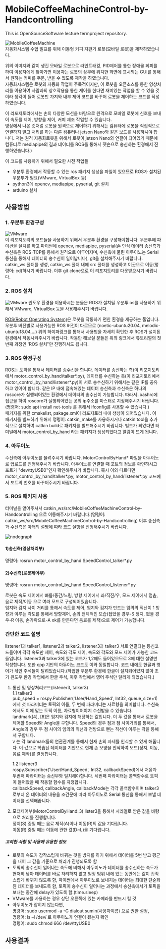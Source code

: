    
# MobileCoffeeMachineControl-by-Handcontrolling
This is OpenSourceSoftware lecture termproject repository.   
   
![MobileCoffeeMachine](images/forReadMe/MobileCoffeeMachine.png)   
자동화시스템 수업 발표를 위해 이동형 커피 자판기 로봇(모바일 로봇)을 제작하였습니다.   
   

위의 이미지와 같이 생긴 모바일 로봇으로 라인트래킹, PID제어를 통한 장애물 회피를 하여 이용자에게 찾아가면 이용자는 로봇의 상부에 위치한 화면에 표시되는 GUI를 통해서 원하는 커피를 주문, 받을 수 있도록 제작을 하였습니다.   
자동화시스템은 로봇의 자동화 작업이 주목적이지만, 이 로봇을 오픈소스를 통한 영상처리를 이용하여 사람과의 상호작용을 통한 제어를 한다면 재미있는 작업을 할 수 있을 것이라 생각이 들어 로봇만 가져와 내부 제어 코드를 바꾸어 로봇을 제어하는 코드를 작성하였습니다.   
   

이 리포지토리에서는 손의 다양한 모션을 바탕으로 원격으로 모바일 로봇에 신호를 보내어 속도를 제어, 방향을 제어, 커피 제조 작업할 수 있습니다.   
영상에서 나온 것처럼 로봇을 원격으로 제어하기 위해서는 컴퓨터에 로봇을 직접적으로 연결하지 말고 처리를 하는 다른 컴퓨터나 jetson Nano와 같은 보드를 사용하셔야 합니다. 저는 원격 자동화로봇을 위해서 로봇이 jetson Nano와 연결이 되어있기 때문에 컴퓨터로 mediapipe의 결과 데이터를 ROS를 통해서 젯슨으로 송신하는 환경에서 진행하였습니다.)   
   
   
이 코드를 사용하기 위해서 필요한 사전 작업들   
- 우분투 환경에서 작동할 수 있는 ros 패키지 생성을 파일이 있으므로 ROS가 설치된 우분투가 필요(VMware, VirtualBox 등)   
- python3에 opencv, mediapipe, pyserial, git 설치   
- arduino 설치   
   
   

## 사용방법
### 1. 우분투 환경구성
![VMware](images/forReadMe/VMware.png)   
        이 리포지토리의 코드들을 사용하기 위해서 우분투 환경을 구성해야합니다. 우분투에 파이썬을 설치를 하고 파이썬에 opencv, mediapipe, pyserial(손 인식 데이터 송신측과 수신측은 ROS-TCP를 통해서 원격으로 이루어지며, 수신측에 물린 아두이노는 Serial통신을 통해서 데이터의 송수신이 일어납니다), git을 설치해주시기 바랍니다. catkin_ws 폴더를 생성, catkin_ws 폴더 내에 src 폴더를 생성하고 이곳으로 이동(명령어: cd)하시기 바랍니다. 이후 git clone으로 이 리포지토리를 다운받으시기 바랍니다.   
   

### 2. ROS 설치   
![VMware](images/forReadMe/ros.png)
윈도우 환경을 이용하시는 분들은 ROS가 설치될 우분투 os를 사용하기 위해서 VMware, VirtualBox 등을 사용해주시기 바랍니다.   
   

[ROS(Robot Operating System)](https://www.ros.org/)은 로봇을 작동하기 편한 환경을 제공하는 툴입니다. 우분투 버전별로 사용가능한 ROS 버전이 다르므로 (noetic-ubuntu20.04, melodic-ubuntu18.04,...) 위의 하이퍼링크를 통해서 사용법을 자세히 확인한 후 ROS가 설치된 환경에서 작동시켜주시기 바랍니다. 작동만 해보실 분들은 위의 링크에서 튜토리얼의 첫번째 과정인 'ROS 설치"만 진행하셔도 됩니다.
   
   
### 3. ROS 환경구성
ROS는 토픽을 통해서 데이터를 송수신을 합니다. 데이터를 송신하는 측(이 리포지토리에서 motor_control_by_hand/talker*.py), 데이터를 수신하는 측(이 리포지토리에서 motor_control_by_hand/listener*.py)이 서로 송수신하기 위해서는 같은 IP를 공유하고 있어야 합니다. 같은 IP 내에 접속해있는 데이터 송신측과 수신측은 하나의 roscore가 실행되어있는 환경에서 데이터의 송수신이 가능합니다. 따라서 .bashrc에 접근을 하여 roscore가 실행되어있는 곳의 ip주소를 마스터로 지정해주시기 바랍니다.(명령어: sudo apt install net-tools 를 통해서 ifconfig를 사용할 수 있습니다.)   
패키지를 위한 cmakelist, pakage.xml이 리포지토리 내에 생성이 되어있습니다. 이 패키지를 빌드하기 위해서 명령어: catkin_make를 사용하시거나 catkin tool을 추가적으로 설치하여 catkin build로 패키지를 빌드해주시기 바랍니다. 빌드가 되었다면 터미널에서 motor_control_by_hand 라는 패키지가 생성되었다고 알림이 뜨게 됩니다.   
   

### 4. 아두이노   
수신측에 아두이노를 물려주시기 바랍니다. MotorControlByHand* 파일을 아두이노로 업로드를 진행해주시기 바랍니다. 아두이노를 연결할 때 포트의 정보를 확인하시고 포트가 "dev/ttyUSB0"인지 확인해주시기 바랍니다. 혹시 이와 다르다면 motor_control_by_hand/talker*.py, motor_control_by_hand/listener*.py 코드에서 포트의 번호를 바꾸어주시기 바랍니다.
   

### 5. ROS 패키지 사용   
터미널을 열어주셔서 catkin_ws/src/MobileCoffeeMachineControl-by-Handcontrolling 으로 이동해주시기 바랍니다.(명령어: catkin_ws/src/MobileCoffeeMachineControl-by-Handcontrolling) 이후 송신측과 수신측은 아래의 설명에 따라 코드 실행을 진행해주시기 바랍니다.
   
   
![nodegraph](images/forReadMe/rosgraph.png)   
#### 1)송신측(영상처리부)   
명령어: rosrun motor_control_by_hand SpeedControl_talker*.py   
#### 2)수신측(로봇제어부)   
명령어: rosrun motor_control_by_hand SpeedControl_listener*.py   
   

로봇은 속도 제어에서 빠름/중간/느림, 방향 제어에서 좌/직진/우, 모드 제어에서 멈춤,음료 제작/이동 으로 여러 모드로 구성되어있습니다.   
엄지와 검지 사이 거리를 통해서 속도를 제어, 엄지와 검지가 만드는 임의의 직선이 1 방향과 이루는 각도를 통해서 방향제어, 손의 전제척인 모습(접었을 경우-S 정지, 폈을 경우-R 이동, 손가락으로-A ok를 만든다면 음료를 제작)으로 제어가 가능합니다.   
   


### 간단한 코드 설명   
listener1과 talker1, listener2과 talker2, listener3과 talker3 서로 연결되는 통신코드들이며 각각 속도만 제어, 속도와 각도 제어, 속도와 각도와 모드 제어가 가능한 코드들입니다. listener3과 talker3에 있는 코드가 1,2에도 들어있으므로 3에 대한 설명만 작성합니다. 또한 cpp 기반의 아두이노 코드도 이와 동일합니다. 코드 내에도 한글과 영어가 섞인 주석들이 달려있습니다.(작업한 우분투 환경에 한글이 설치되어있지 않아 초기 윈도우 환경 작업에서 한글 주석, 이후 작업에서 영어 주석만 달리게 되었습니다.)
1. 통신 및 영상처리코드(listener3, talker3)   
    1.1 talker3   
    pub_speed = rospy.Publisher('User/Hand_Speed', Int32, queue_size=1)에서 첫 파라미터는 토픽의 이름, 두 번째 파라미터는 자료형을 의미합니다. 수신측에서도 이에 맞는 토픽 이름, 자료형이어야지 수신받을 수 있습니다.   
    landmark[4], [8]은 엄지와 검지에 해당하는 값입니다. 이 두 값을 통해서 로봇을 제어할 Speed와 Angle을 구합니다. 
    Speed의 경우 점과 점 사이거리를 통해서, Angle의 경우 두 점 사이의 임의의 직선과 전방으로 뻗는 직선이 이루는 각을 통해서 구합니다.  
    v 는 각 landmark들의 연관관계를 통해서 현재 손의 자세를 인식할 수 있게 해줍니다. 이 값으로 학습된 데이터를 기반으로 현재 손 모양을 인식하여 모드(정지, 이동, 음료 제작)를 결정합니다.   

    1.2 listener3  
    rospy.Subscriber('User/Hand_Speed', Int32, callbackSpeed)에서 처음과 두번째 파라미터는 송신부와 일치해야합니다. 세번째 파라미터는 콜백함수로 토픽이 들어왔을 때 작동할 함수를 지정합니다.   
    callbackSpeed, callbackAngle, callbackMode는 각각 콜백함수이며 talker3로부터 온 데이터의 내용을 조건문에 따라 아두이노로 Serial 통신을 통해서 보낼 데이터를 선택해줍니다.   

2. 모터제어부(MotorControlByHand_3)
    lister3을 통해서 시리얼로 받은 값을 바탕으로 처리를 진행합니다.   
    정지(S) 중일 때는 음료 제작(A)이나 이동(R)의 값을 기다립니다.   
    이동(R) 중일 때는 이동에 관한 값(D~L)을 기다립니다.   
   

##### 고려한 사항 및 사용에 유용한 정보
- 로봇의 속도가 갑작스럽게 바뀌는 것을 방지를 하기 위해서 데이터를 5번 받고 평균을 내어 그 값을 기준으로 처리가 진행되도록 함   
- 토픽의 송수신이 일어나는 속도에 비해서 아두이노가 데이터를 송수신하는 속도가 현저히 낮아 데이터를 바로 처리하지 않고 일정 범위 내에 있는 동안에는 값이 갑작스럽게 바뀌지 않도록 함, 파이썬에서 아두이노로 보내지는 데이터는 최대한 단순화된 데이터를 보내도록 함, 토픽이 송수신이 일어나는 과정에서 송신측에서가 토픽을 보내는 중간에 delay가 있도록 함.(time.sleep)
- VMware를 사용하는 경우 상단 오른쪽에 있는 카메라를 반드시 킬 것
- 아두이노가 잡히지 않는다면,   
명령어: sudo usermod -a -G dialout sumin(사용자이름) 으로 권한 설정,   
명령어: ls –l /dev/ 로 아두이노가 연결이 됬는지 확인   
명령어: sudo chmod 666 /dev/ttyUSB0
   
   

## 사용결과